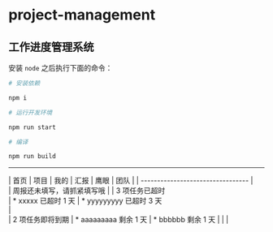 # project-management

## 工作进度管理系统


安装 `node` 之后执行下面的命令：

```bash
# 安装依赖

npm i

# 运行开发环境

npm run start

# 编译

npm run build
```




-----------------------------------------
| 首页 | 项目 | 我的 | 汇报 | 鹰眼 | 团队 |
|      ---------------------------------
|    
|    周报还未填写，请抓紧填写哦
|
|    3 项任务已超时                                   
|    * xxxxx 已超时 1 天
|    * yyyyyyyyy 已超时 3 天                     
|                                       
|    2 项任务即将到期
|    * aaaaaaaaa 剩余 1 天
|    * bbbbbb 剩余 1 天
|
|
|


